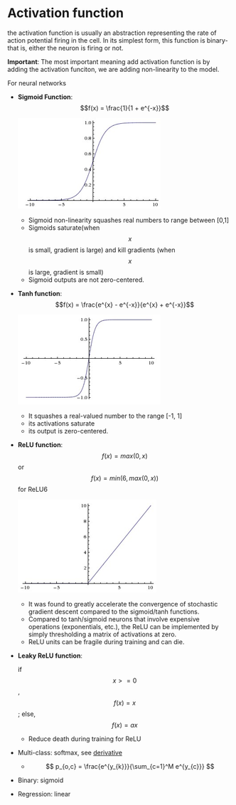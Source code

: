 # Activation function

the activation function is usually an abstraction representing the rate of action potential firing in the cell. In its simplest form, this function is binary-that is, either the neuron is firing or not.

**Important**: The most important meaning add activation function is by adding the activation funciton, we are adding non-linearity to the model.

For neural networks

* **Sigmoid Function**: $$f(x) = \frac{1}{1 + e^{-x}}$$

  ![img](../.gitbook/assets/sigmoid.png)

  * Sigmoid non-linearity squashes real numbers to range between \[0,1\]
  * Sigmoids saturate\(when $$x$$ is small, gradient is large\) and kill gradients \(when $$x$$ is large, gradient is small\)
  * Sigmoid outputs are not zero-centered.

* **Tanh function**: $$f(x) = \frac{e^{x} - e^{-x}}{e^{x} + e^{-x}}$$

  ![img](../.gitbook/assets/tanh.png)

  * It squashes a real-valued number to the range \[-1, 1\]
  * its activations saturate
  * its output is zero-centered.

* **ReLU function**: $$f(x)=max(0,x)$$ or $$f(x)=min(6, max(0,x))$$ for ReLU6

  ![img](../.gitbook/assets/relu.png)

  * It was found to greatly accelerate the convergence of stochastic gradient descent compared to the sigmoid/tanh functions.
  * Compared to tanh/sigmoid neurons that involve expensive operations \(exponentials, etc.\), the ReLU can be implemented by simply thresholding a matrix of activations at zero.
  * ReLU units can be fragile during training and can die.

* **Leaky ReLU function**:

  if $$x >= 0$$ , $$f(x) = x$$; else, $$f(x) = ax$$

  * Reduce death during training for ReLU

* Multi-class: softmax, see [derivative](https://eli.thegreenplace.net/2016/the-softmax-function-and-its-derivative/)
  * $$
    p_{o,c} = \frac{e^{y_{k}}}{\sum_{c=1}^M e^{y_{c}}}
    $$
* Binary: sigmoid
* Regression: linear

